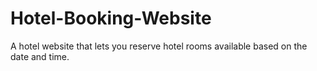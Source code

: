# Hotel-Booking-Website
A hotel website that lets you reserve hotel rooms available based on the date and time.
